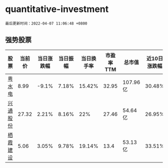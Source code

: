 # quantitative-investment

`最后更新时间：2022-04-07 11:06:48 +0800`

## 强势股票

|股票|当前价|当日涨跌幅|当日振幅|当日换手率|市盈率TTM|总市值|近10日涨跌幅|
|----|----|----|----|----|----|----|----|
|[粤水电](https://xueqiu.com/S/SZ002060)|8.99|-9.1%|7.18%|15.42%|32.95|107.96亿|30.48%|
|[兴通股份](https://xueqiu.com/S/SH603209)|27.32|2.21%|8.16%|22%|27.46|54.64亿|26.95%|
|[栖霞建设](https://xueqiu.com/S/SH600533)|5.06|3.05%|9.78%|19.14%|13.4|53.13亿|33.51%|
